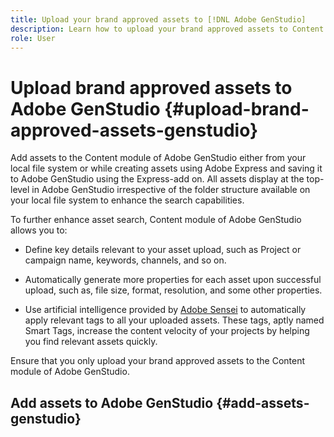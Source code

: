 ```yaml
---
title: Upload your brand approved assets to [!DNL Adobe GenStudio]
description: Learn how to upload your brand approved assets to Content module of GenStudio
role: User
---
```


# Upload brand approved assets to Adobe GenStudio {#upload-brand-approved-assets-genstudio}

Add assets to the Content module of Adobe GenStudio either from your local file system or while creating assets using Adobe Express and saving it to Adobe GenStudio using the Express-add on. All assets display at the top-level in Adobe GenStudio irrespective of the folder structure available on your local file system to enhance the search capabilities.

To further enhance asset search, Content module of Adobe GenStudio allows you to:

* Define key details relevant to your asset upload, such as Project or campaign name, keywords, channels, and so on. 

* Automatically generate more properties for each asset upon successful upload, such as, file size, format, resolution, and some other properties.

* Use artificial intelligence provided by [Adobe Sensei](https://www.adobe.com/sensei.html) to automatically apply relevant tags to all your uploaded assets. These tags, aptly named Smart Tags, increase the content velocity of your projects by helping you find relevant assets quickly.

Ensure that you only upload your brand approved assets to the Content module of Adobe GenStudio.

## Add assets to Adobe GenStudio {#add-assets-genstudio}


